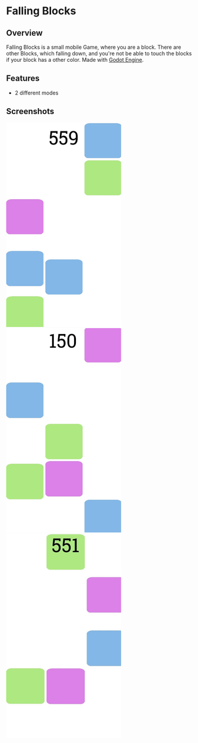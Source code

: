 # Falling Blocks

## Overview
Falling Blocks is a small mobile Game, where you are a block. There are other Blocks, which falling down, and you're not be able to touch the blocks if your block has a other color. Made with <a href="https://github.com/godotengine/godot">Godot Engine</a>. 

## Features
- 2 different modes


## Screenshots
<img src="https://github.com/Sajeg/falling-blocks/blob/main/screenshots/screen_1.jpg" title="screenshots_1" alt="Screenshot 1" height="550px" width="310px"><img src="https://github.com/Sajeg/falling-blocks/blob/main/screenshots/screen_2.jpg" title="screenshots_2" alt="Screenshot 2" height="550px" width="310px"><img src="https://github.com/Sajeg/falling-blocks/blob/main/screenshots/screen_3.jpg" title="screenshots_3" alt="Screenshot 3" height="550px" width="310px">
